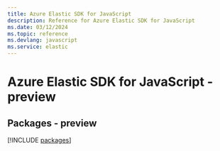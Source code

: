 ```yaml
---
title: Azure Elastic SDK for JavaScript
description: Reference for Azure Elastic SDK for JavaScript
ms.date: 03/12/2024
ms.topic: reference
ms.devlang: javascript
ms.service: elastic
---
```

# Azure Elastic SDK for JavaScript - preview
## Packages - preview
[!INCLUDE [packages](elastic-index.md)]